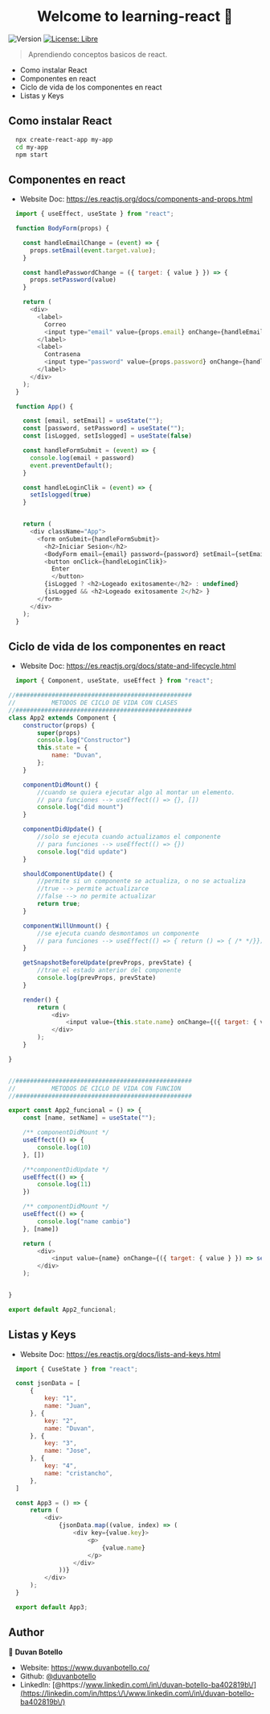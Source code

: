 <h1 align="center">Welcome to learning-react 👋</h1>
<p>
  <img alt="Version" src="https://img.shields.io/badge/version-0.1.0-blue.svg?cacheSeconds=2592000" />
  <a href="#" target="_blank">
    <img alt="License: Libre" src="https://img.shields.io/badge/License-Libre-yellow.svg" />
  </a>
</p>

> Aprendiendo conceptos basicos de react.
  - Como instalar React
  - Componentes en react
  - Ciclo de vida de los componentes en react
  - Listas y Keys

## Como instalar React

```sh
  npx create-react-app my-app
  cd my-app
  npm start
```

## Componentes en react

  * Website Doc: https://es.reactjs.org/docs/components-and-props.html
  
```javascript
  import { useEffect, useState } from "react";

  function BodyForm(props) {

    const handleEmailChange = (event) => {
      props.setEmail(event.target.value);
    }

    const handlePasswordChange = ({ target: { value } }) => {
      props.setPassword(value)
    }

    return (
      <div>
        <label>
          Correo
          <input type="email" value={props.email} onChange={handleEmailChange} />
        </label>
        <label>
          Contrasena
          <input type="password" value={props.password} onChange={handlePasswordChange} />
        </label>
      </div>
    );
  }

  function App() {

    const [email, setEmail] = useState("");
    const [password, setPassword] = useState("");
    const [isLogged, setIslogged] = useState(false)

    const handleFormSubmit = (event) => {
      console.log(email + password)
      event.preventDefault();
    }

    const handleLoginClik = (event) => {
      setIslogged(true)
    }


    return (
      <div className="App">
        <form onSubmit={handleFormSubmit}>
          <h2>Iniciar Sesion</h2>
          <BodyForm email={email} password={password} setEmail={setEmail} setPassword={setPassword} />
          <button onClick={handleLoginClik}>
            Enter
            </button>
          {isLogged ? <h2>Logeado exitosamente</h2> : undefined}
          {isLogged && <h2>Logeado exitosamente 2</h2> }
        </form>
      </div>
    );
  }

```
## Ciclo de vida de los componentes en react

  * Website Doc: https://es.reactjs.org/docs/state-and-lifecycle.html
  ```javascript
    import { Component, useState, useEffect } from "react";

  //#################################################
  //          METODOS DE CICLO DE VIDA CON CLASES
  //#################################################
  class App2 extends Component {
      constructor(props) {
          super(props)
          console.log("Constructor")
          this.state = {
              name: "Duvan",
          };
      }

      componentDidMount() {
          //cuando se quiera ejecutar algo al montar un elemento.
          // para funciones --> useEffect(() => {}, [])
          console.log("did mount")
      }

      componentDidUpdate() {
          //solo se ejecuta cuando actualizamos el componente
          // para funciones --> useEffect(() => {})
          console.log("did update")
      }

      shouldComponentUpdate() {
          //permite si un componente se actualiza, o no se actualiza
          //true --> permite actualizarce
          //false --> no permite actualizar
          return true;
      }

      componentWillUnmount() {
          //se ejecuta cuando desmontamos un componente
          // para funciones --> useEffect(() => { return () => { /* */}})
      }

      getSnapshotBeforeUpdate(prevProps, prevState) {
          //trae el estado anterior del componente
          console.log(prevProps, prevState)
      }

      render() {
          return (
              <div>
                  <input value={this.state.name} onChange={({ target: { value } }) => this.setState({ name: value })} />
              </div>
          );
      }

  }


  //#################################################
  //          METODOS DE CICLO DE VIDA CON FUNCION
  //#################################################

  export const App2_funcional = () => {
      const [name, setName] = useState("");

      /** componentDidMount */
      useEffect(() => {
          console.log(10)
      }, [])

      /**componentDidUpdate */
      useEffect(() => {
          console.log(11)
      })

      /** componentDidMount */
      useEffect(() => {
          console.log("name cambio")
      }, [name])

      return (
          <div>
              <input value={name} onChange={({ target: { value } }) => setName(value)} />
          </div>
      );


  }

  export default App2_funcional;
  ```


## Listas y Keys

  * Website Doc: https://es.reactjs.org/docs/lists-and-keys.html
  ```javascript
    import { CuseState } from "react";

    const jsonData = [
        {
            key: "1",
            name: "Juan",
        }, {
            key: "2",
            name: "Duvan",
        }, {
            key: "3",
            name: "Jose",
        }, {
            key: "4",
            name: "cristancho",
        },
    ]

    const App3 = () => {
        return (
            <div>
                {jsonData.map((value, index) => (
                    <div key={value.key}>
                        <p>
                            {value.name}
                        </p>
                    </div>
                ))}
            </div>
        );
    }

    export default App3;
  ```

## Author

👤 **Duvan Botello**

* Website: https://www.duvanbotello.co/
* Github: [@duvanbotello](https://github.com/duvanbotello)
* LinkedIn: [@https:\/\/www.linkedin.com\/in\/duvan-botello-ba402819b\/](https://linkedin.com/in/https:\/\/www.linkedin.com\/in\/duvan-botello-ba402819b\/)
